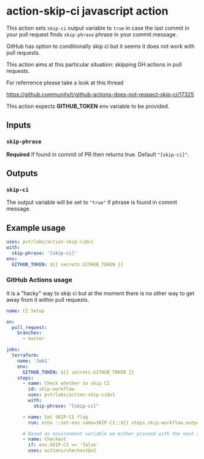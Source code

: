 # action-skip-ci javascript action

This action sets `skip-ci` output variable to `true` in case the last commit in your pull request finds `skip-phrase` phrase in your commit message.

GitHub has option to conditionally skip ci but it seems it does not work with pull requests.

This action aims at this particular situation: skipping GH actions in pull requests.

For referrence please take a look at this thread

<https://github.community/t/github-actions-does-not-respect-skip-ci/17325>

This action expects __GITHUB_TOKEN__ env variable to be provided.

## Inputs

### `skip-phrase`

**Required** If found in commit of PR then returns true. Default `"[skip-ci]"`.

## Outputs

### `skip-ci`

The output variable will be set to `"true"` if phrase is found in commit message.

## Example usage

```yaml
uses: pvtrlabs/action-skip-ci@v1
with:
  skip-phrase: '[skip-ci]'
env:
  GITHUB_TOKEN: ${{ secrets.GITHUB_TOKEN }}
```

### GitHub Actions usage

It is a "hacky" way to skip ci but at the moment there is no other way to get away from it within pull requests.

```yaml
name: CI Setup

on:
  pull_request:
    branches:
      - master

jobs:
  terraform:
    name: 'Job1'
    env:
      GITHUB_TOKEN: ${{ secrets.GITHUB_TOKEN }}
    steps:
      - name: Check whether to skip CI
        id: skip-workflow
        uses: pvtrlabs/action-skip-ci@v1
        with:
          skip-phrase: "[skip-ci]"

      - name: Set SKIP-CI flag
        run: echo ::set-env name=SKIP-CI::${{ steps.skip-workflow.outputs.skip-ci }}

      # Based on environment variable we either proceed with the next step or skip it
      - name: Checkout
        if: env.SKIP-CI == 'false'
        uses: actions/checkout@v2

```
